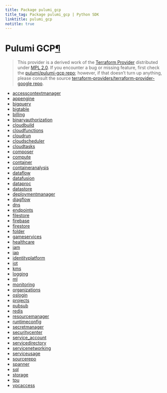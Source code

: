```yaml
---
title: Package pulumi_gcp
title_tag: Package pulumi_gcp | Python SDK
linktitle: pulumi_gcp
notitle: true
---
```


<div class="section" id="pulumi-gcp">
<h1>Pulumi GCP<a class="headerlink" href="#pulumi-gcp" title="Permalink to this headline">¶</a></h1>
<blockquote>
<div><p>This provider is a derived work of the <a class="reference external" href="https://github.com/terraform-providers/terraform-provider-google">Terraform Provider</a> distributed under
<a class="reference external" href="https://www.mozilla.org/en-US/MPL/2.0/">MPL 2.0</a>. If you encounter a bug or missing feature, first check the
<a class="reference external" href="https://github.com/pulumi/pulumi-gcp/issues">pulumi/pulumi-gcp repo</a>; however, if that doesn’t turn up
anything, please consult the source <a class="reference external" href="https://github.com/terraform-providers/terraform-provider-google/issues">terraform-providers/terraform-provider-google repo</a>.</p>
</div></blockquote>
<div class="toctree-wrapper compound">
<ul>
<li class="toctree-l1"><a class="reference internal" href="accesscontextmanager/">accesscontextmanager</a></li>
<li class="toctree-l1"><a class="reference internal" href="appengine/">appengine</a></li>
<li class="toctree-l1"><a class="reference internal" href="bigquery/">bigquery</a></li>
<li class="toctree-l1"><a class="reference internal" href="bigtable/">bigtable</a></li>
<li class="toctree-l1"><a class="reference internal" href="billing/">billing</a></li>
<li class="toctree-l1"><a class="reference internal" href="binaryauthorization/">binaryauthorization</a></li>
<li class="toctree-l1"><a class="reference internal" href="cloudbuild/">cloudbuild</a></li>
<li class="toctree-l1"><a class="reference internal" href="cloudfunctions/">cloudfunctions</a></li>
<li class="toctree-l1"><a class="reference internal" href="cloudrun/">cloudrun</a></li>
<li class="toctree-l1"><a class="reference internal" href="cloudscheduler/">cloudscheduler</a></li>
<li class="toctree-l1"><a class="reference internal" href="cloudtasks/">cloudtasks</a></li>
<li class="toctree-l1"><a class="reference internal" href="composer/">composer</a></li>
<li class="toctree-l1"><a class="reference internal" href="compute/">compute</a></li>
<li class="toctree-l1"><a class="reference internal" href="container/">container</a></li>
<li class="toctree-l1"><a class="reference internal" href="containeranalysis/">containeranalysis</a></li>
<li class="toctree-l1"><a class="reference internal" href="dataflow/">dataflow</a></li>
<li class="toctree-l1"><a class="reference internal" href="datafusion/">datafusion</a></li>
<li class="toctree-l1"><a class="reference internal" href="dataproc/">dataproc</a></li>
<li class="toctree-l1"><a class="reference internal" href="datastore/">datastore</a></li>
<li class="toctree-l1"><a class="reference internal" href="deploymentmanager/">deploymentmanager</a></li>
<li class="toctree-l1"><a class="reference internal" href="diagflow/">diagflow</a></li>
<li class="toctree-l1"><a class="reference internal" href="dns/">dns</a></li>
<li class="toctree-l1"><a class="reference internal" href="endpoints/">endpoints</a></li>
<li class="toctree-l1"><a class="reference internal" href="filestore/">filestore</a></li>
<li class="toctree-l1"><a class="reference internal" href="firebase/">firebase</a></li>
<li class="toctree-l1"><a class="reference internal" href="firestore/">firestore</a></li>
<li class="toctree-l1"><a class="reference internal" href="folder/">folder</a></li>
<li class="toctree-l1"><a class="reference internal" href="gameservices/">gameservices</a></li>
<li class="toctree-l1"><a class="reference internal" href="healthcare/">healthcare</a></li>
<li class="toctree-l1"><a class="reference internal" href="iam/">iam</a></li>
<li class="toctree-l1"><a class="reference internal" href="iap/">iap</a></li>
<li class="toctree-l1"><a class="reference internal" href="identityplatform/">identityplatform</a></li>
<li class="toctree-l1"><a class="reference internal" href="iot/">iot</a></li>
<li class="toctree-l1"><a class="reference internal" href="kms/">kms</a></li>
<li class="toctree-l1"><a class="reference internal" href="logging/">logging</a></li>
<li class="toctree-l1"><a class="reference internal" href="ml/">ml</a></li>
<li class="toctree-l1"><a class="reference internal" href="monitoring/">monitoring</a></li>
<li class="toctree-l1"><a class="reference internal" href="organizations/">organizations</a></li>
<li class="toctree-l1"><a class="reference internal" href="oslogin/">oslogin</a></li>
<li class="toctree-l1"><a class="reference internal" href="projects/">projects</a></li>
<li class="toctree-l1"><a class="reference internal" href="pubsub/">pubsub</a></li>
<li class="toctree-l1"><a class="reference internal" href="redis/">redis</a></li>
<li class="toctree-l1"><a class="reference internal" href="resourcemanager/">resourcemanager</a></li>
<li class="toctree-l1"><a class="reference internal" href="runtimeconfig/">runtimeconfig</a></li>
<li class="toctree-l1"><a class="reference internal" href="secretmanager/">secretmanager</a></li>
<li class="toctree-l1"><a class="reference internal" href="securitycenter/">securitycenter</a></li>
<li class="toctree-l1"><a class="reference internal" href="service_account/">service_account</a></li>
<li class="toctree-l1"><a class="reference internal" href="servicedirectory/">servicedirectory</a></li>
<li class="toctree-l1"><a class="reference internal" href="servicenetworking/">servicenetworking</a></li>
<li class="toctree-l1"><a class="reference internal" href="serviceusage/">serviceusage</a></li>
<li class="toctree-l1"><a class="reference internal" href="sourcerepo/">sourcerepo</a></li>
<li class="toctree-l1"><a class="reference internal" href="spanner/">spanner</a></li>
<li class="toctree-l1"><a class="reference internal" href="sql/">sql</a></li>
<li class="toctree-l1"><a class="reference internal" href="storage/">storage</a></li>
<li class="toctree-l1"><a class="reference internal" href="tpu/">tpu</a></li>
<li class="toctree-l1"><a class="reference internal" href="vpcaccess/">vpcaccess</a></li>
</ul>
</div>
</div>
